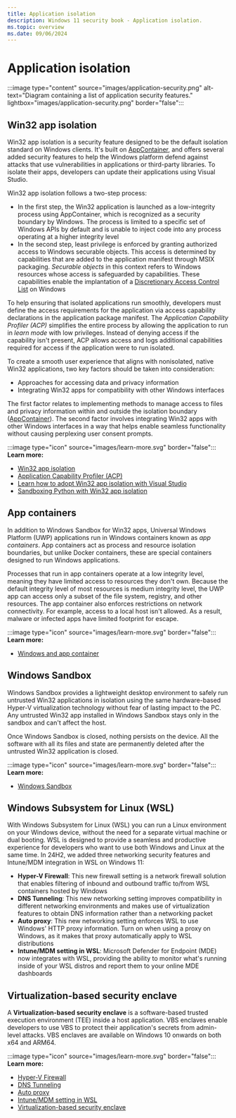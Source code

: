 ```yaml
---
title: Application isolation
description: Windows 11 security book - Application isolation.
ms.topic: overview
ms.date: 09/06/2024
---
```


# Application isolation

:::image type="content" source="images/application-security.png" alt-text="Diagram containing a list of application security features." lightbox="images/application-security.png" border="false":::

## Win32 app isolation

Win32 app isolation is a security feature designed to be the default isolation standard on Windows clients. It's built on [AppContainer](/windows/win32/secauthz/implementing-an-appcontainer), and offers several added security features to help the Windows platform defend against attacks that use vulnerabilities in applications or third-party libraries. To isolate their apps, developers can update their applications using Visual Studio.

Win32 app isolation follows a two-step process:

- In the first step, the Win32 application is launched as a low-integrity process using AppContainer, which is recognized as a security boundary by Windows. The process is limited to a specific set of Windows APIs by default and is unable to inject code into any process operating at a higher integrity level
- In the second step, least privilege is enforced by granting authorized access to Windows securable objects. This access is determined by capabilities that are added to the application manifest through MSIX packaging. *Securable objects* in this context refers to Windows resources whose access is safeguarded by capabilities. These capabilities enable the implantation of a [Discretionary Access Control List](/windows/win32/secauthz/access-control-lists) on Windows

To help ensuring that isolated applications run smoothly, developers must define the access requirements for the application via access capability declarations in the application package manifest. The *Application Capability Profiler (ACP)* simplifies the entire process by allowing the application to run in *learn mode* with low privileges. Instead of denying access if the capability isn't present, ACP allows access and logs additional capabilities required for access if the application were to run isolated.

To create a smooth user experience that aligns with nonisolated, native Win32 applications, two key factors should be taken into consideration:

- Approaches for accessing data and privacy information
- Integrating Win32 apps for compatibility with other Windows interfaces

The first factor relates to implementing methods to manage access to files and privacy information within and outside the isolation boundary ([AppContainer](/windows/win32/secauthz/implementing-an-appcontainer)). The second factor involves integrating Win32 apps with other Windows interfaces in a way that helps enable seamless functionality without causing perplexing user consent prompts.

:::image type="icon" source="images/learn-more.svg" border="false"::: **Learn more:**

- [Win32 app isolation](https://github.com/microsoft/win32-app-isolation)
- [Application Capability Profiler (ACP)](https://github.com/microsoft/win32-app-isolation/blob/main/docs/profiler/application-capability-profiler.md)
- [Learn how to adopt Win32 app isolation with Visual Studio](https://github.com/microsoft/win32-app-isolation/blob/main/docs/packaging/packaging-with-visual-studio.md)
- [Sandboxing Python with Win32 app isolation](https://blogs.windows.com/windowsdeveloper/2024/03/06/sandboxing-python-with-win32-app-isolation/)

## App containers

In addition to Windows Sandbox for Win32 apps, Universal Windows Platform (UWP) applications run in Windows containers known as *app containers*. App containers act as process and resource isolation boundaries, but unlike Docker containers, these are special containers designed to run Windows applications.

Processes that run in app containers operate at a low integrity level, meaning they have limited access to resources they don't own. Because the default integrity level of most resources is medium integrity level, the UWP app can access only a subset of the file system, registry, and other resources. The app container also enforces restrictions on network connectivity. For example, access to a local host isn't allowed. As a result, malware or infected apps have limited footprint for escape.

:::image type="icon" source="images/learn-more.svg" border="false"::: **Learn more:**

- [Windows and app container](/windows/apps/windows-app-sdk/migrate-to-windows-app-sdk/feature-mapping-table?source=recommendations)

## Windows Sandbox

Windows Sandbox provides a lightweight desktop environment to safely run untrusted Win32 applications in isolation using the same hardware-based Hyper-V virtualization technology without fear of lasting impact to the PC. Any untrusted Win32 app installed in Windows Sandbox stays only in the sandbox and can't affect the host.

Once Windows Sandbox is closed, nothing persists on the device. All the software with all its files and state are permanently deleted after the untrusted Win32 application is closed.

:::image type="icon" source="images/learn-more.svg" border="false"::: **Learn more:**

- [Windows Sandbox](/windows/security/threat-protection/windows-sandbox/windows-sandbox-overview)

## Windows Subsystem for Linux (WSL)

With Windows Subsystem for Linux (WSL) you can run a Linux environment on your Windows device, without the need for a separate virtual machine or dual booting. WSL is designed to provide a seamless and productive experience for developers who want to use both Windows and Linux at the same time. In 24H2, we added three networking security features and Intune/MDM integration in WSL on Windows 11:

- **Hyper-V Firewall**: This new firewall setting is a network firewall solution that enables filtering of inbound and outbound traffic to/from WSL containers hosted by Windows
- **DNS Tunneling**: This new networking setting improves compatibility in different networking environments and makes use of virtualization features to obtain DNS information rather than a networking packet
- **Auto proxy**: This new networking setting enforces WSL to use Windows' HTTP proxy information. Turn on when using a proxy on Windows, as it makes that proxy automatically apply to WSL distributions
- **Intune/MDM setting in WSL**: Microsoft Defender for Endpoint (MDE) now integrates with WSL, providing the ability to monitor what's running inside of your WSL distros and report them to your online MDE dashboards

## Virtualization-based security enclave

A **Virtualization-based security enclave** is a software-based trusted execution environment (TEE) inside a host application. VBS enclaves enable developers to use VBS to protect their application's secrets from admin-level attacks. VBS enclaves are available on Windows 10 onwards on both x64 and ARM64.

:::image type="icon" source="images/learn-more.svg" border="false"::: **Learn more:**

- [Hyper-V Firewall](/windows/security/operating-system-security/network-security/windows-firewall/hyper-v-firewall)
- [DNS Tunneling](/windows/wsl/networking#dns-tunneling)
- [Auto proxy](/windows/wsl/networking#auto-proxy)
- [Intune/MDM setting in WSL](/windows/wsl/intune)
- [Virtualization-based security enclave](/windows/win32/trusted-execution/vbs-enclaves)
